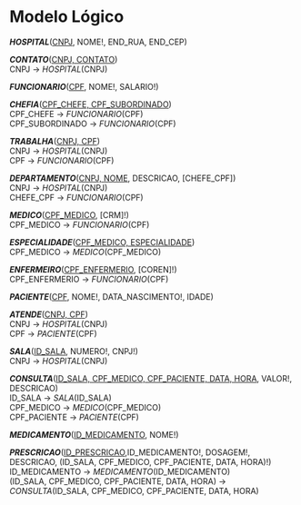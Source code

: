 # Modelo Lógico

**_HOSPITAL_**(<u>CNPJ</u>, NOME!, END_RUA, END_CEP)

**_CONTATO_**(<u>CNPJ, CONTATO</u>)<br>
CNPJ -> _HOSPITAL_(CNPJ)

**_FUNCIONARIO_**(<u>CPF</u>, NOME!, SALARIO!)

**_CHEFIA_**(<u>CPF_CHEFE, CPF_SUBORDINADO</u>)<br>
CPF_CHEFE -> _FUNCIONARIO_(CPF)<br>
CPF_SUBORDINADO -> _FUNCIONARIO_(CPF)

**_TRABALHA_**(<u>CNPJ, CPF</u>)<br>
CNPJ -> _HOSPITAL_(CNPJ)<br>
CPF -> _FUNCIONARIO_(CPF)

**_DEPARTAMENTO_**(<u>CNPJ, NOME</u>, DESCRICAO, [CHEFE_CPF])<br>
CNPJ -> _HOSPITAL_(CNPJ)<br>
CHEFE_CPF -> _FUNCIONARIO_(CPF)

**_MEDICO_**(<u>CPF_MEDICO</u>, [CRM]!)<br>
CPF_MEDICO -> _FUNCIONARIO_(CPF)

**_ESPECIALIDADE_**(<u>CPF_MEDICO, ESPECIALIDADE</u>)<br>
CPF_MEDICO -> _MEDICO_(CPF_MEDICO)

**_ENFERMEIRO_**(<u>CPF_ENFERMERIO</u>, [COREN]!)<br>
CPF_ENFERMERIO -> _FUNCIONARIO_(CPF)

**_PACIENTE_**(<u>CPF</u>, NOME!, DATA_NASCIMENTO!, IDADE)

**_ATENDE_**(<u>CNPJ, CPF</u>)<br>
CNPJ -> _HOSPITAL_(CNPJ)<br>
CPF -> _PACIENTE_(CPF)

**_SALA_**(<u>ID_SALA</u>, NUMERO!, CNPJ!)<br>
CNPJ -> _HOSPITAL_(CNPJ)

**_CONSULTA_**(<u>ID_SALA, CPF_MEDICO, CPF_PACIENTE, DATA, HORA</u>, VALOR!, DESCRICAO)<br>
ID_SALA -> _SALA_(ID_SALA)<br>
CPF_MEDICO -> _MEDICO_(CPF_MEDICO)<br>
CPF_PACIENTE -> _PACIENTE_(CPF)

**_MEDICAMENTO_**(<u>ID_MEDICAMENTO</u>, NOME!)

**_PRESCRICAO_**(<u>ID_PRESCRICAO</u>,ID_MEDICAMENTO!, DOSAGEM!, DESCRICAO, (ID_SALA, CPF_MEDICO, CPF_PACIENTE, DATA, HORA)!)<br>
ID_MEDICAMENTO -> _MEDICAMENTO_(ID_MEDICAMENTO)<br>
(ID_SALA, CPF_MEDICO, CPF_PACIENTE, DATA, HORA) -> _CONSULTA_(ID_SALA, CPF_MEDICO, CPF_PACIENTE, DATA, HORA)
